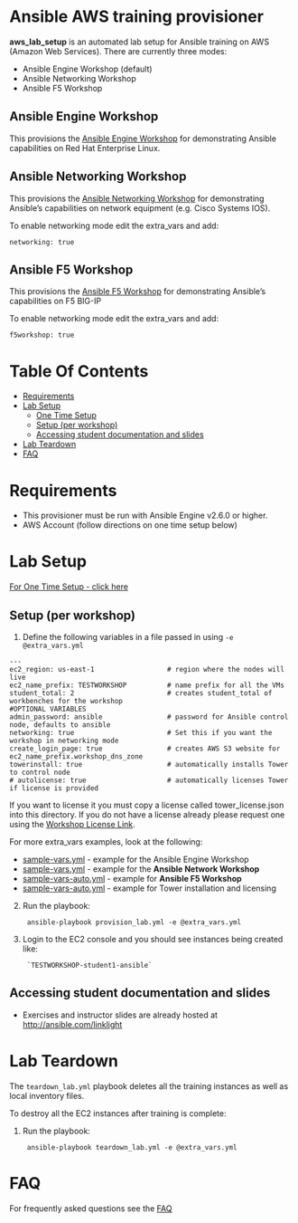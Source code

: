 # Ansible AWS training provisioner
**aws_lab_setup** is an automated lab setup for Ansible training on AWS (Amazon Web Services).  There are currently three modes:
 - Ansible Engine Workshop (default)
 - Ansible Networking Workshop
 - Ansible F5 Workshop

## Ansible Engine Workshop
This provisions the [Ansible Engine Workshop](../exercises/ansible_engine) for demonstrating Ansible capabilities on Red Hat Enterprise Linux.

## Ansible Networking Workshop
This provisions the [Ansible Networking Workshop](../exercises/networking) for demonstrating Ansible’s capabilities on network equipment (e.g. Cisco Systems IOS).

To enable networking mode edit the extra_vars and add:

```
networking: true
```

## Ansible F5 Workshop
This provisions the [Ansible F5 Workshop](../exercises/ansible_f5) for demonstrating Ansible’s capabilities on F5 BIG-IP

To enable networking mode edit the extra_vars and add:

```
f5workshop: true
```


# Table Of Contents
- [Requirements](#requirements)
- [Lab Setup](#lab-setup)
  - [One Time Setup](#one-time-setup)
  - [Setup (per workshop)](#setup-per-workshop)
  - [Accessing student documentation and slides](#Accessing-student-documentation-and-slides)
- [Lab Teardown](#aws-teardown)
- [FAQ](../docs/faq.md)

# Requirements
- This provisioner must be run with Ansible Engine v2.6.0 or higher.
- AWS Account (follow directions on one time setup below)

# Lab Setup
[For One Time Setup - click here](../docs/setup.md)

## Setup (per workshop)

1. Define the following variables in a file passed in using `-e @extra_vars.yml`

```
---
ec2_region: us-east-1                  # region where the nodes will live
ec2_name_prefix: TESTWORKSHOP          # name prefix for all the VMs
student_total: 2                       # creates student_total of workbenches for the workshop
#OPTIONAL VARIABLES
admin_password: ansible                # password for Ansible control node, defaults to ansible
networking: true                       # Set this if you want the workshop in networking mode
create_login_page: true                # creates AWS S3 website for ec2_name_prefix.workshop_dns_zone
towerinstall: true                     # automatically installs Tower to control node
# autolicense: true                    # automatically licenses Tower if license is provided
```

If you want to license it you must copy a license called tower_license.json into this directory.  If you do not have a license already please request one using the [Workshop License Link](https://www.ansible.com/workshop-license).

For more extra_vars examples, look at the following:
- [sample-vars.yml](samples_workshops/sample-vars.yml) - example for the Ansible Engine Workshop
- [sample-vars.yml](samples_workshops/sample-vars-networking.yml) - example for the **Ansible Network Workshop**
- [sample-vars-auto.yml](samples_workshops/sample-vars-f5.yml) - example for **Ansible F5 Workshop**
- [sample-vars-auto.yml](samples_workshops/sample-vars-auto.yml) - example for Tower installation and licensing

2. Run the playbook:

        ansible-playbook provision_lab.yml -e @extra_vars.yml

3. Login to the EC2 console and you should see instances being created like:

        `TESTWORKSHOP-student1-ansible`

## Accessing student documentation and slides

  * Exercises and instructor slides are already hosted at http://ansible.com/linklight

# Lab Teardown

The `teardown_lab.yml` playbook deletes all the training instances as well as local inventory files.

To destroy all the EC2 instances after training is complete:

1. Run the playbook:

        ansible-playbook teardown_lab.yml -e @extra_vars.yml

# FAQ
For frequently asked questions see the [FAQ](../docs/faq.md)
